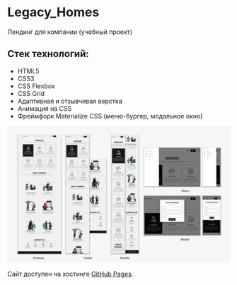 # Legacy_Homes

Лендинг для компании (учебный проект)

## Стек технологий:
- HTML5
- CSS3
- CSS Flexbox
- CSS Grid
- Адаптивная и отзывчивая верстка
- Анимация на CSS
- Фреймфорк Materialize CSS (меню-бургер, модальное окно)

![Макеты для десктопной, планшетной и мобильной версии](./img/preview.jpg "Макеты")

Сайт доступен на хостинге [GitHub Pages](https://yuliyaatrashkevich.github.io/Legacy_Homes/).